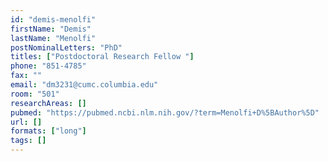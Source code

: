 ```yaml
---
id: "demis-menolfi"
firstName: "Demis"
lastName: "Menolfi"
postNominalLetters: "PhD"
titles: ["Postdoctoral Research Fellow "]
phone: "851-4785"
fax: ""
email: "dm3231@cumc.columbia.edu"
room: "501"
researchAreas: []
pubmed: "https://pubmed.ncbi.nlm.nih.gov/?term=Menolfi+D%5BAuthor%5D"
url: []
formats: ["long"]
tags: []
---
```

